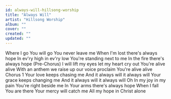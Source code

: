 ```yaml
---
id: always-will-hillsong-worship
title: "Always Will"
artist: "Hillsong Worship"
album: ""
cover: ""
created: ""
updated: ""
---
```


Where I go You will go
You never leave me
When I'm lost there's always hope
In ev'ry high in ev'ry low
You're standing next to me
In the fire there's always hope
(Pre-Chorus)
I will lift my eyes let my heart cry out
You're alive alive
With an anthem we raise up our voice proclaim
You're alive alive
Chorus 1
Your love keeps chasing me
And it always will it always will
Your grace keeps changing me
And it always will it always will
Oh
In my joy in my pain
You're right beside me
In Your arms there's always hope
When I fall You are there
Your mercy will catch me
All my hope in Christ alone
